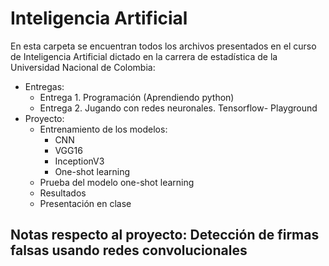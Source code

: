 # Inteligencia Artificial

En esta carpeta se encuentran todos los archivos presentados en el curso de Inteligencia Artificial dictado en la carrera de estadística de la Universidad Nacional de Colombia:

- Entregas:
  - Entrega 1. Programación (Aprendiendo python)
  - Entrega 2. Jugando con redes neuronales. Tensorflow- Playground
- Proyecto:   
  - Entrenamiento de los modelos:
    - CNN
    - VGG16
    - InceptionV3
    - One-shot learning
  - Prueba del modelo one-shot learning
  - Resultados
  - Presentación en clase

## Notas respecto al proyecto: **Detección de firmas falsas usando redes convolucionales**

